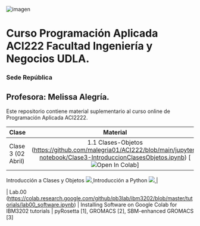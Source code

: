  
![imagen](https://user-images.githubusercontent.com/8738096/161391140-fffc587b-935e-4418-bb73-ca9645b1bf05.png)
# Curso Programación Aplicada ACI222 Facultad Ingeniería y Negocios UDLA. 
### Sede República

## Profesora: Melissa Alegría. 

Este repositorio contiene material suplementario al curso online de Programación Aplicada ACI2222.

| Clase| Material      
|:--------------------|:--------------------:|
| Clase 3 (02 Abril)  |1.1 Clases-Objetos (https://github.com/malegria01/ACI222/blob/main/jupyter-notebook/Clase3-IntroduccionClasesObjetos.ipynb) [![Open In Colab](https://colab.research.google.com/assets/colab-badge.svg)]




Introducción a Clases y Objetos <a href="https://github.com/malegria01/ACI222/blob/main/jupyter-notebook/Clase3-IntroduccionClasesObjetos.ipynb"> <img src='https://colab.research.google.com/assets/colab-badge.svg' /> </a> Introducción a Python <a href="https://github.com/malegria01/ACI222/blob/main/jupyter-notebook/Clase3-IntroduccionPython1.ipynb"> <img src='https://colab.research.google.com/assets/colab-badge.svg' /> </a> |

| Lab.00 (https://colab.research.google.com/github/pb3lab/ibm3202/blob/master/tutorials/lab00_software.ipynb) | Installing Software on Google Colab for IBM3202 tutorials                           | pyRosetta [1], GROMACS [2], SBM-enhanced GROMACS [3]              
